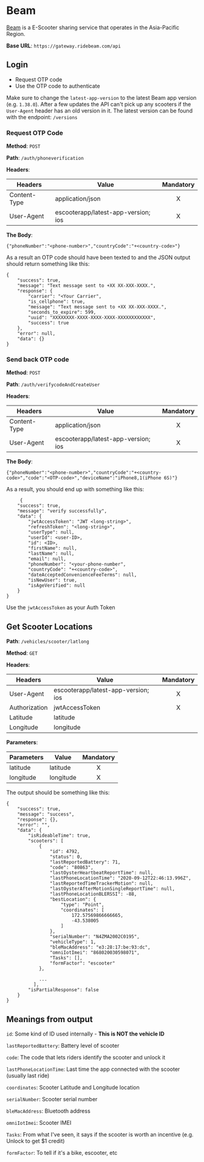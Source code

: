 # Beam
[Beam](https://www.ridebeam.com/) is a E-Scooter sharing service that operates in the Asia-Pacific Region.

**Base URL**: `https://gateway.ridebeam.com/api`

## Login

+ Request OTP code
+ Use the OTP code to authenticate

Make sure to change the `latest-app-version` to the latest Beam app version (e.g. `1.38.0`). After a few updates the API can't pick up any scooters if the `User-Agent` header has an old version in it. The latest version can be found with the endpoint: `/versions`

### Request OTP Code

**Method**: `POST`

**Path**: `/auth/phoneverification`

**Headers**:

| Headers       | Value                                 | Mandatory |
| ------------- | ------------------------------------- | :-------: |
| Content-Type  | application/json                      | X         |
| User-Agent    | escooterapp/latest-app-version; ios   | X         |

**The Body**:

`{"phoneNumber":"<phone-number>","countryCode":"+<country-code>"}`

As a result an OTP code should have been texted to and the JSON output should return something like this:

```
{
    "success": true,
    "message": "Text message sent to +XX XX-XXX-XXXX.",
    "response": {
        "carrier": "<Your Carrier",
        "is_cellphone": true,
        "message": "Text message sent to +XX XX-XXX-XXXX.",
        "seconds_to_expire": 599,
        "uuid": "XXXXXXXX-XXXX-XXXX-XXXX-XXXXXXXXXXXX",
        "success": true
    },
    "error": null,
    "data": {}
}
```

### Send back OTP code

**Method**: `POST`

**Path**: `/auth/verifycodeAndCreateUser`

**Headers**:

| Headers       | Value                                 | Mandatory |
| ------------- | ------------------------------------- | :-------: |
| Content-Type  | application/json                      | X         |
| User-Agent    | escooterapp/latest-app-version; ios   | X         |

**The Body**:

`{"phoneNumber":"<phone-number>","countryCode":"+<country-code>","code":"<OTP-code>","deviceName":"iPhone8,1(iPhone 6S)"}`

As a result, you should end up with something like this:

```
     {
    "success": true,
    "message": "verify successfully",
    "data": {
        "jwtAccessToken": "JWT <long-string>",
        "refreshToken": "<long-string>",
        "userType": null,
        "userId": <user-ID>,
        "id": <ID>,
        "firstName": null,
        "lastName": null,
        "email": null,
        "phoneNumber": "<your-phone-number",
        "countryCode": "+<country-code>",
        "dateAcceptedConvenienceFeeTerms": null,
        "isNewUser": true,
        "isAgeVerified": null
    }
}
```
Use the `jwtAccessToken` as your Auth Token

## Get Scooter Locations

**Path**: `/vehicles/scooter/latlong`

**Method**: `GET`

**Headers**:

| Headers       | Value                                 | Mandatory |
| ------------  | ------------------------------------- | :-------: |
| User-Agent    | escooterapp/latest-app-version; ios   | X         |
| Authorization | jwtAccessToken                        | X         |
| Latitude      | latitude                              |           |
| Longitude     | longitude                             |           |

**Parameters**:

| Parameters | Value                    | Mandatory |
| ---------- | ------------------------ | :-------: |
| latitude   | latitude                 | X         |
| longitude  | longitude                | X         |


The output should be something like this:

```
{
    "success": true,
    "message": "success",
    "response": {},
    "error": "",
    "data": {
        "isRideableTime": true,
        "scooters": [
            {
                "id": 4792,
                "status": 0,
                "lastReportedBattery": 71,
                "code": "80863",
                "lastOysterHeartbeatReportTime": null,
                "lastPhoneLocationTime": "2020-09-12T22:46:13.996Z",
                "lastReportedTimeTrackerMotion": null,
                "lastOysterAfterMotionSingleReportTime": null,
                "lastPhoneLocationBLERSSI": -88,
                "bestLocation": {
                    "type": "Point",
                    "coordinates": [
                        172.57569866666665,
                        -43.538005
                    ]
                },
                "serialNumber": "N4ZMA2002C0195",
                "vehicleType": 1,
                "bleMacAddress": "e3:28:17:be:93:dc",
                "omniIotImei": "868020030598071",
                "Tasks": [],
                "formFactor": "escooter"
            },
            
            ...
          ],
        "isPartialResponse": false
    }
}
```

## Meanings from output

`id`: Some kind of ID used internally - **This is NOT the vehicle ID**

`lastReportedBattery`: Battery level of scooter

`code`: The code that lets riders identify the scooter and unlock it

`lastPhoneLocationTime`: Last time the app connected with the scooter (usually last ride)

`coordinates`: Scooter Latitude and Longitude location

`serialNumber`: Scooter serial number

`bleMacAddress`: Bluetooth address

`omniIotImei`: Scooter IMEI

`Tasks`: From what I've seen, it says if the scooter is worth an incentive (e.g. Unlock to get $1 credit)

`formFactor`: To tell if it's a bike, escooter, etc
